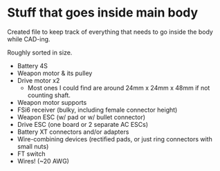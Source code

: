 # Stuff that goes inside main body
Created file to keep track of everything that needs to go inside the body while CAD-ing. 

Roughly sorted in size. 
- Battery 4S
- Weapon motor & its pulley
- Drive motor x2
  - Most ones I could find are around 24mm x 24mm x 48mm if not counting shaft. 
- Weapon motor supports
- FSi6 receiver (bulky, including female connector height)
- Weapon ESC (w/ pad or w/ bullet connector)
- Drive ESC (one board or 2 separate AC ESCs)
- Battery XT connectors and/or adapters
- Wire-combining devices (rectified pads, or just ring connectors with small nuts)
- FT switch
- Wires! (~20 AWG)
